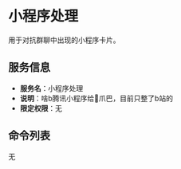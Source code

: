 # 小程序处理
用于对抗群聊中出现的小程序卡片。

## 服务信息
- **服务名**：小程序处理
- **说明**：啥b腾讯小程序给👴爪巴，目前只整了b站的
- **限定权限**：无

## 命令列表
无
